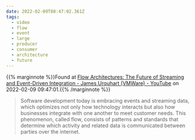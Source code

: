 ```yaml
---
date: 2022-02-09T08:47:02.361Z
tags:
  - video
  - flow
  - event
  - large
  - producer
  - consumer
  - architecture
  - future
---
```

{{% marginnote %}}Found at [Flow Architectures: The Future of Streaming and Event-Driven Integration - James Urquhart (VMWare) - YouTube](https://www.youtube.com/watch?v=5cMF6bnvZ18) on 2022-02-09 09:47:01.{{% /marginnote %}}

> Software development today is embracing events and streaming data, which optimizes not only how technology interacts but also how businesses integrate with one another to meet customer needs. This phenomenon, called flow, consists of patterns and standards that determine which activity and related data is communicated between parties over the internet.

